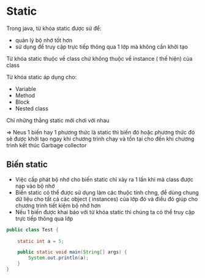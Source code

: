 # Static
Trong java, từ khóa static được sử để:
+ quản lý bộ nhớ tốt hơn
+ sử dụng để truy cập trực tiếp thông qua 1 lớp mà không cần khởi tạo

Từ khóa static thuộc về class chứ không thuộc về instance ( thế hiện) của class

Từ khóa static áp dụng cho:
+ Variable
+ Method
+ Block
+ Nested class

Chỉ những thằng static mới chơi với nhau

=> Neus 1 biến hay 1 phương thức là static thì biến đó hoặc phương thức đó sẽ được khởi tạo ngay khi chương trình chạy và tồn tại cho đến khi chương trình kết thúc
Garbage collector

## Biến static
+ Việc cấp phát bộ nhớ cho biến static chỉ xảy ra 1 lần khi mà class được nạp vào bộ nhớ
+ Biến static có thể được sử dụng làm các thuộc tính chng, để dùng chung dữ liệu cho tất cả các object ( instances) của lớp đó và điều đó giúp cho chương trình tiết kiệm bộ nhớ hơn
+ Nếu 1 biến được khai báo với từ khóa static thì chúng ta có thể truy cập trực tiếp thông qua lớp


```java
public class Test {
    
    static int a = 5;

    public static void main(String[] args) {
        System.out.println(a);
    }
}

```

